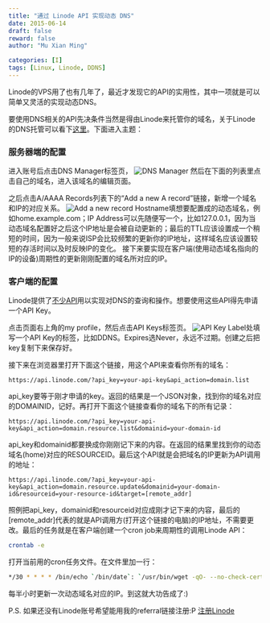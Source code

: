 ```yaml
---
title: "通过 Linode API 实现动态 DNS"
date: 2015-06-14
draft: false
reward: false
author: "Mu Xian Ming"

categories: [I]
tags: [Linux, Linode, DDNS]
---
```


Linode的VPS用了也有几年了，最近才发现它的API的实用性，其中一项就是可以简单又灵活的实现动态DNS。

要使用DNS相关的API先决条件当然是得由Linode来托管你的域名，关于Linode的DNS托管可以看下[这里](https://www.linode.com/docs/networking/dns/dns-manager)。下面进入主题：

### **服务器端的配置**

进入账号后点击DNS Manager标签页，
![DNS Manager](/linode-ddns/1.png)
然后在下面的列表里点击自己的域名，进入该域名的编辑页面。

之后点击A/AAAA Records列表下的“Add a new A record”链接，新增一个域名和IP的对应关系。
![Add a new record](/linode-ddns/2.png)
Hostname填想要配置成的动态域名，例如home.example.com；IP Address可以先随便写一个，比如127.0.0.1，因为当动态域名配置好之后这个IP地址是会被自动更新的；最后的TTL应该设置成一个稍短的时间，因为一般来说ISP会比较频繁的更新你的IP地址，这样域名应该设置较短的存活时间以及时反映IP的变化。
接下来要实现在客户端(使用动态域名指向的IP的设备)周期性的更新刚刚配置的域名所对应的IP。

### **客户端的配置**

Linode提供了[不少API](https://www.linode.com/api/dns)用以实现对DNS的查询和操作。想要使用这些API得先申请一个API Key。

点击页面右上角的my profile，然后点击API Keys标签页。
![API Key](/linode-ddns/3.png)
Label处填写一个API Key的标签，比如DDNS。Expires选Never，永远不过期。创建之后把key复制下来保存好。

接下来在浏览器里打开下面这个链接，用这个API来查看你所有的域名：

```
https://api.linode.com/?api_key=your-api-key&api_action=domain.list
```

api_key要等于刚才申请的key。返回的结果是一个JSON对象，找到你的域名对应的DOMAINID，记好。再打开下面这个链接查看你的域名下的所有记录：

```
https://api.linode.com/?api_key=your-api-key&api_action=domain.resource.list&domainid=your-domain-id
```

api_key和domainid都要换成你刚刚记下来的内容。在返回的结果里找到你的动态域名(home)对应的RESOURCEID。最后这个API就是会把域名的IP更新为API调用的地址：

```
https://api.linode.com/?api_key=your-api-key&api_action=domain.resource.update&domainid=your-domain-id&resourceid=your-resource-id&target=[remote_addr]
```

照例把api\_key，domainid和resourceid对应成刚才记下来的内容，最后的[remote\_addr]代表的就是API调用方(打开这个链接的电脑)的IP地址，不需要更改。最后的任务就是在客户端创建一个cron job来周期性的调用Linode API：

```bash
crontab -e
```
打开当前用的cron任务文件。在文件里加一行：

```bash
*/30 * * * * /bin/echo `/bin/date`: `/usr/bin/wget -qO- --no-check-certificate https://api.linode.com/?api_key=your-api-key\&api_action=domain.resource.update\&domainid=your-domain-id\&resourceid=your-resource-id\&target=[remote_addr]` >> /var/log/linode_dyndns.log
```
每半小时更新一次动态域名对应的IP。到这就大功告成了:)

P.S. 如果还没有Linode账号希望能用我的referral链接注册:P  [注册Linode](https://www.linode.com/?r=b5e79f5672ed45c37b58ea482f99d13d7f0d347e)
